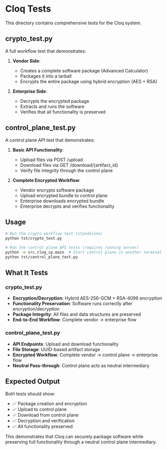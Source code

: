 # Cloq Tests

This directory contains comprehensive tests for the Cloq system.

## crypto_test.py

A full workflow test that demonstrates:

1. **Vendor Side**:
   - Creates a complete software package (Advanced Calculator)
   - Packages it into a tarball
   - Encrypts the entire package using hybrid encryption (AES + RSA)

2. **Enterprise Side**:
   - Decrypts the encrypted package
   - Extracts and runs the software
   - Verifies that all functionality is preserved

## control_plane_test.py

A control plane API test that demonstrates:

1. **Basic API Functionality**:
   - Upload files via POST /upload
   - Download files via GET /download/{artifact_id}
   - Verify file integrity through the control plane

2. **Complete Encrypted Workflow**:
   - Vendor encrypts software package
   - Upload encrypted bundle to control plane
   - Enterprise downloads encrypted bundle
   - Enterprise decrypts and verifies functionality

## Usage

```bash
# Run the crypto workflow test (standalone)
python tst/crypto_test.py

# Run the control plane API tests (requires running server)
python -m src.cloq_cp.main  # Start control plane in another terminal
python tst/control_plane_test.py
```

## What It Tests

### crypto_test.py
- **Encryption/Decryption**: Hybrid AES-256-GCM + RSA-4096 encryption
- **Functionality Preservation**: Software runs correctly after encryption/decryption
- **Package Integrity**: All files and data structures are preserved
- **End-to-End Workflow**: Complete vendor → enterprise flow

### control_plane_test.py
- **API Endpoints**: Upload and download functionality
- **File Storage**: UUID-based artifact storage
- **Encrypted Workflow**: Complete vendor → control plane → enterprise flow
- **Neutral Pass-through**: Control plane acts as neutral intermediary

## Expected Output

Both tests should show:
- ✅ Package creation and encryption
- ✅ Upload to control plane
- ✅ Download from control plane
- ✅ Decryption and verification
- ✅ All functionality preserved

This demonstrates that Cloq can securely package software while preserving full functionality through a neutral control plane intermediary.
